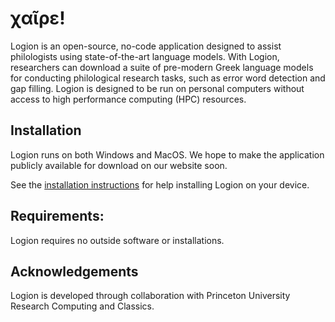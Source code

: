 # χαῖρε!
Logion is an open-source, no-code application designed to assist philologists using state-of-the-art language models.
With Logion, researchers can download a suite of pre-modern Greek language models for conducting
philological research tasks, such as error word detection and gap filling. Logion is designed to be run on
personal computers without access to high performance computing (HPC) resources.

## Installation
Logion runs on both Windows and MacOS. We hope to make the application publicly available for download on our website soon.

See the [installation instructions](./how-to/install.md) for help installing Logion on your device.

## Requirements:
Logion requires no outside software or installations.

## Acknowledgements
Logion is developed through collaboration with Princeton University Research Computing and Classics.
